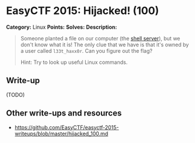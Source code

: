 # EasyCTF 2015: Hijacked! (100)

**Category:** Linux
**Points:** 
**Solves:** 
**Description:**

> Someone planted a file on our computer (the [shell server](https://www.easyctf.com/shell)), but we don't know what it is! The only clue that we have is that it's owned by a user called `l33t_haxx0r`. Can you figure out the flag?
> 
> 
> Hint: Try to look up useful Linux commands.


## Write-up

(TODO)

## Other write-ups and resources

* <https://github.com/EasyCTF/easyctf-2015-writeups/blob/master/hijacked_100.md>

